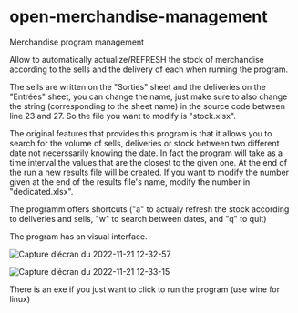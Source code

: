 # open-merchandise-management
Merchandise program management

Allow to automatically actualize/REFRESH the stock of merchandise according to the sells and the delivery of each when running the program.

The sells are written on the "Sorties" sheet and the deliveries on the "Entrées" sheet, you can change the name, just make sure to also change
the string (corresponding to the sheet name) in the source code between line 23 and 27.
So the file you want to modify is "stock.xlsx".

The original features that provides this program is that it allows you to search for the volume of sells, deliveries or stock between two different date
not necerssarily knowing the date. In fact the program will take as a time interval the values that are the closest to the given one.
At the end of the run a new results file will be created.
If you want to modify the number given at the end of the results file's name, modify the number in "dedicated.xlsx".

The programm offers shortcuts ("a" to actualy refresh the stock according to deliveries and sells, "w" to search between dates, and "q" to quit) 

The program has an visual interface.

![Capture d’écran du 2022-11-21 12-32-57](https://user-images.githubusercontent.com/114911243/203041110-070dbb2e-59ff-4705-9eb0-729f30f1c8e4.png)

![Capture d’écran du 2022-11-21 12-33-15](https://user-images.githubusercontent.com/114911243/203041971-4dd67455-d492-4340-83ca-ea53b1eeeeec.png)

There is an exe if you just want to click to run the program (use wine for linux)
